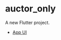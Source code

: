 # auctor_only

A new Flutter project.

- [App UI](https://www.uistore.design/items/open-fashion-free-ecommerce-ui-kit/)
